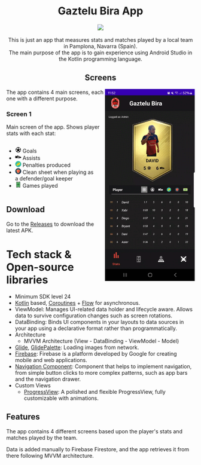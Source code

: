 <h1 align="center">Gaztelu Bira App</h1>

<p align="center">
  <a href="https://www.github.com/sgaleraalq"><img src="https://img.shields.io/badge/github-%23121011.svg?style=for-the-badge&logo=github&logoColor=white"/></a> 
</p>
<p align="center">This is just an app that measures stats and matches played by a local team in Pamplona, Navarra (Spain).<br>
The main purpose of the app is to gain experience using Android Studio in the Kotlin programming language.</p>

<h2 align="center">Screens</h2>

<img src="/assets/gaztelu_screen_1.gif" align="right" width="240">

The app contains 4 main screens, each one with a different purpose.

### Screen 1

Main screen of the app. Shows player stats with each stat:

<div style="overflow: auto;">
  <ul style="float: left; margin-right: 20px;">
    <li><img src="/assets/ic_football_ball.svg" alt="Goals" style="width: 16px; height: 16px;"> Goals</li>
    <li><img src="/assets/ic_football_shoe.svg" alt="Assists" style="width: 16px; height: 16px;"> Assists</li>
    <li><img src="/assets/ic_penalty.svg" alt="Penalties" style="width: 16px; height: 16px;"> Penalties produced</li>
    <li><img src="/assets/ic_clean_sheet.svg" alt="Clean sheet" style="width: 16px; height: 16px;"> Clean sheet when playing as a defender/goal keeper</li>
    <li><img src="/assets/ic_color_football_field.svg" alt="Games played" style="width: 16px; height: 16px;"> Games played</li>
  </ul>
</div>

## Download
Go to the [Releases](https://github.com/sgaleraalq/GazteluBira/releases) to download the latest APK.


# Tech stack & Open-source libraries
- Minimum SDK level 24
- [Kotlin](https://kotlinlang.org/) based, [Coroutines](https://github.com/Kotlin/kotlinx.coroutines) + [Flow](https://kotlin.github.io/kotlinx.coroutines/kotlinx-coroutines-core/kotlinx.coroutines.flow/) for asynchronous.
- ViewModel: Manages UI-related data holder and lifecycle aware. Allows data to survive configuration changes such as screen rotations.
- DataBinding: Binds UI components in your layouts to data sources in your app using a declarative format rather than programmatically.
- Architecture
  - MVVM Architecture (View - DataBinding - ViewModel - Model)
- [Glide](https://github.com/bumptech/glide), [GlidePalette](https://github.com/florent37/GlidePalette): Loading images from network.
- [Firebase](https://firebase.google.com/): Firebase is a platform developed by Google for creating mobile and web applications.
- [Navigation Component](https://developer.android.com/guide/navigation): Component that helps to implement navigation, from simple button clicks to more complex patterns, such as app bars and the navigation drawer.
- Custom Views
  - [ProgressView](https://github.com/skydoves/progressview): A polished and flexible ProgressView, fully customizable with animations.

## Features
The app contains 4 different screens based upon the player's stats and matches played by the team.

Data is added manually to Firebase Firestore, and the app retrieves it from there following MVVM architecture.